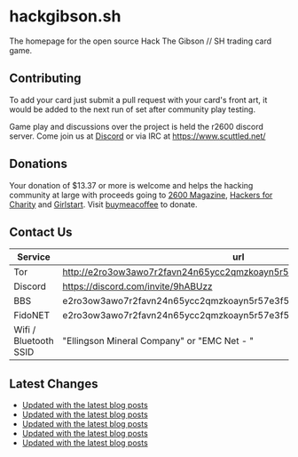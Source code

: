 # hackgibson.sh
The homepage for the open source Hack The Gibson // SH trading card game.


## Contributing

To add your card just submit a pull request with your card's front art, it would be added to the next run of set after community play testing.

Game play and discussions over the project is held the r2600 discord server. Come join us at [Discord](https://discord.com/invite/9hABUzz) or via IRC at https://www.scuttled.net/


## Donations

Your donation of $13.37 or more is welcome and helps the hacking community at large with proceeds going to [2600 Magazine](https://2600.com/), [Hackers for Charity](https://hackersforcharity.org) and [Girlstart](https://girlstart.org).  Visit [buymeacoffee](https://www.buymeacoffee.com/hackgibson.sh) to donate.


## Contact Us

Service | url
-|-
Tor | http://e2ro3ow3awo7r2favn24n65ycc2qmzkoayn5r57e3f56nvjwdcgg32ad.onion
Discord | https://discord.com/invite/9hABUzz
BBS | e2ro3ow3awo7r2favn24n65ycc2qmzkoayn5r57e3f56nvjwdcgg32ad.onion:23
FidoNET | e2ro3ow3awo7r2favn24n65ycc2qmzkoayn5r57e3f56nvjwdcgg32ad.onion:24554
Wifi / Bluetooth SSID | "Ellingson Mineral Company" or "EMC Net - <fidonet address>"

## Latest Changes
<!-- BLOG-POST-LIST:START -->
- [Updated with the latest blog posts](https://github.com/DFW2600/hackgibson.sh/commit/ad9f7eb19af8ee621e1207531d7cf04658e2106f)
- [Updated with the latest blog posts](https://github.com/DFW2600/hackgibson.sh/commit/974a0c6982341bcc9e469e6f18246a00c9a9eeff)
- [Updated with the latest blog posts](https://github.com/DFW2600/hackgibson.sh/commit/b505b736dae63e13a1c517692329d5cadac54d73)
- [Updated with the latest blog posts](https://github.com/DFW2600/hackgibson.sh/commit/df68a95d6909cf3f72ea6a172d6c44cbad302b0c)
- [Updated with the latest blog posts](https://github.com/DFW2600/hackgibson.sh/commit/2782279c82c95368751e1741605b2aad4d656d39)
<!-- BLOG-POST-LIST:END -->
